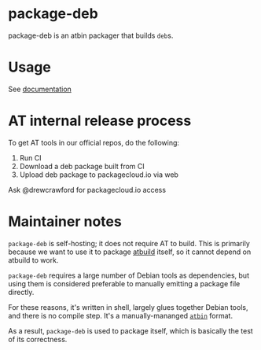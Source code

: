 # package-deb

package-deb is an atbin packager that builds `deb`s.

# Usage

See [documentation](http://anarchytools.org/docs/package-deb.html)

# AT internal release process

To get AT tools in our official repos, do the following:

1.  Run CI
2.  Download a deb package built from CI
3.  Upload deb package to packagecloud.io via web

Ask @drewcrawford for packagecloud.io access

# Maintainer notes

`package-deb` is self-hosting; it does not require AT to build.  This is primarily because we want to use it to package [atbuild](https://github.com/AnarchyTools/atbuild) itself, so it cannot depend on atbuild to work.

`package-deb` requires a large number of Debian tools as dependencies, but using them is considered preferable to manually emitting a package file directly.

For these reasons, it's written in shell, largely glues together Debian tools, and there is no compile step.  It's a manually-mananged [`atbin`](http://anarchytools.org/docs/atbin.html) format.  

As a result, `package-deb` is used to package itself, which is basically the test of its correctness.



